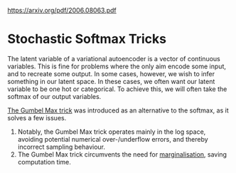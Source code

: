 https://arxiv.org/pdf/2006.08063.pdf

# Stochastic Softmax Tricks

The latent variable of a variational autoencoder is a vector of continuous variables. This is fine for problems where the only aim encode some input, and to recreate some output. In some cases, however, we wish to infer something in our latent space. In these cases, we often want our latent variable to be one hot or categorical. To achieve this, we will often take the softmax of our output variables. 

[The Gumbel Max trick](https://medium.com/swlh/on-the-gumbel-max-trick-5e340edd1e01) was introduced as an alternative to the softmax, as it solves a few issues. 
1. Notably, the Gumbel Max trick operates mainly in the log space, avoiding potential numerical over-/underflow errors, and thereby incorrect sampling behaviour. 
2. The Gumbel Max trick circumvents the need for [marginalisation](https://towardsdatascience.com/probability-concepts-explained-marginalisation-2296846344fc), saving computation time. 

